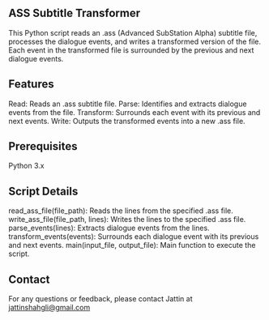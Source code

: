 ## ASS Subtitle Transformer
This Python script reads an .ass (Advanced SubStation Alpha) subtitle file, processes the dialogue events, and writes a transformed version of the file. Each event in the transformed file is surrounded by the previous and next dialogue events.

## Features
Read: Reads an .ass subtitle file.
Parse: Identifies and extracts dialogue events from the file.
Transform: Surrounds each event with its previous and next events.
Write: Outputs the transformed events into a new .ass file.

## Prerequisites
Python 3.x


## Script Details
read_ass_file(file_path): Reads the lines from the specified .ass file.
write_ass_file(file_path, lines): Writes the lines to the specified .ass file.
parse_events(lines): Extracts dialogue events from the lines.
transform_events(events): Surrounds each dialogue event with its previous and next events.
main(input_file, output_file): Main function to execute the script.

## Contact
For any questions or feedback, please contact Jattin at jattinshahgli@gmail.com

